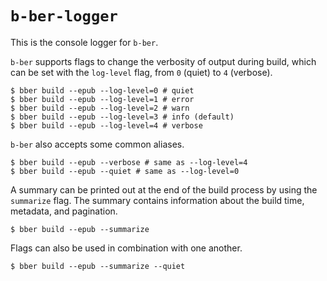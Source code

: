# `b-ber-logger`

This is the console logger for `b-ber`.

`b-ber` supports flags to change the verbosity of output during build, which can be set with the `log-level` flag, from `0` (quiet) to `4` (verbose).

```console
$ bber build --epub --log-level=0 # quiet
$ bber build --epub --log-level=1 # error
$ bber build --epub --log-level=2 # warn
$ bber build --epub --log-level=3 # info (default)
$ bber build --epub --log-level=4 # verbose
```

`b-ber` also accepts some common aliases.

```console
$ bber build --epub --verbose # same as --log-level=4
$ bber build --epub --quiet # same as --log-level=0
```

A summary can be printed out at the end of the build process by using the `summarize` flag. The summary contains information about the build time, metadata, and pagination.

```console
$ bber build --epub --summarize
```

Flags can also be used in combination with one another.

```console
$ bber build --epub --summarize --quiet
```
